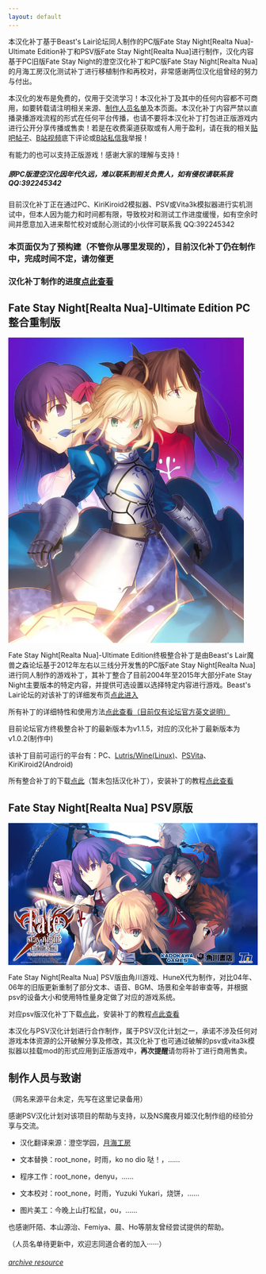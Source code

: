 ```yaml
---
layout: default
---
```


本汉化补丁基于Beast's Lair论坛同人制作的PC版Fate Stay Night[Realta Nua]-Ultimate Edition补丁和PSV版Fate Stay Night[Realta Nua]进行制作，汉化内容基于PC旧版Fate Stay Night的澄空汉化补丁和PC版Fate Stay Night[Realta Nua]的月海工房汉化测试补丁进行移植制作和再校对，非常感谢两位汉化组曾经的努力与付出。

本汉化的发布是免费的，仅用于交流学习！本汉化补丁及其中的任何内容都不可商用，如要转载请注明相关来源、[制作人员名单](#制作人员与致谢)及本页面。本汉化补丁内容严禁以直播录播游戏流程的形式在任何平台传播，也请不要将本汉化补丁打包进正版游戏内进行公开分享传播或售卖！若是在收费渠道获取或有人用于盈利，请在我的相关[贴吧帖子]()、[B站视频]()底下评论或[B站私信我]()举报！

有能力的也可以支持正版游戏！感谢大家的理解与支持！

##### 原PC版澄空汉化因年代久远，难以联系到相关负责人，如有侵权请联系我 QQ:392245342

目前汉化补丁正在通过PC、KiriKiroid2模拟器、PSV或Vita3k模拟器进行实机测试中，但本人因为能力和时间都有限，导致校对和测试工作进度缓慢，如有空余时间并愿意加入进来帮忙校对或耐心测试的小伙伴可联系我 QQ:392245342

### 本页面仅为了预构建（不管你从哪里发现的），目前汉化补丁仍在制作中，完成时间不定，请勿催更

### **汉化补丁制作的进度[点此查看](./tanslate_work.html)**

Fate Stay Night[Realta Nua]-Ultimate Edition PC整合重制版
------------

<img src="./img/FSNRN-PC.jpg#" alt="FSNRN-PC" align="center" style="zoom:60%;" />

Fate Stay Night[Realta Nua]-Ultimate Edition终极整合补丁是由Beast's Lair魔兽之森论坛基于2012年左右以三线分开发售的PC版Fate Stay Night[Realta Nua]进行同人制作的游戏补丁，其补丁整合了目前2004年至2015年大部分Fate Stay Night主要版本的特定内容，并提供可选设置以选择特定内容进行游戏。Beast's Lair论坛的对该补丁的详细发布页[点此进入](https://forums.nrvnqsr.com/showthread.php/9101-Fate-Stay-Night-Realta-Nua-Ultimate-Edition-2022?s=83bd12d63bc38a7ad86cb7bb54678720)

所有补丁的详细特性和使用方法[点此查看（目前仅有论坛官方英文说明）](./README-patch.html)

目前论坛官方终极整合补丁的最新版本为v1.1.5，对应的汉化补丁最新版本为v1.0.2(制作中)

该补丁目前可运行的平台有：PC、[Lutris/Wine(Linux)](https://github.com/leycec/fsnrnue)、[PSVita](https://alyinghood.github.io/fsnrnue-multiplatform)、KiriKiroid2(Android)

所有整合补丁的下载[点此](https://pan.baidu.com)（暂未包括汉化补丁），安装补丁的教程[点此查看](https://www.bilibili.com)




Fate Stay Night[Realta Nua] PSV原版
------------

<img src="./img/FSNRN-PSV.png#" alt="FSNRN-PSV" align="center" style="zoom:70%;" />

Fate Stay Night[Realta Nua] PSV版由角川游戏、HuneX代为制作，对比04年、06年的旧版更新重制了部分文本、语音、BGM、场景和全年龄审查等，并根据psv的设备大小和使用特性量身定做了对应的游戏系统。

对应psv版汉化补丁下载[点此]()，安装补丁的教程[点此查看](https://www.bilibili.com)

本汉化与PSV汉化计划进行合作制作，属于PSV汉化计划之一，承诺不涉及任何对游戏本体资源的公开破解分享及修改，其汉化补丁也可通过破解的psv或vita3k模拟器以挂载mod的形式应用到正版游戏中，**再次提醒**请勿将补丁进行商用售卖。



制作人员与致谢
------------

（网名来源平台未定，先写在这里记录备用）

感谢PSV汉化计划对该项目的帮助与支持，以及NS魔夜月姬汉化制作组的经验分享与交流。

* 汉化翻译来源：澄空学园，[月海工房](https://lm.works)

* 文本替换：root_none，时雨，ko no dio 哒！，……

* 程序工作：root_none，denyu，……

* 文本校对：root_none，时雨，Yuzuki Yukari，烧饼，……

* 图片美工：今晚上山打松鼠，ou，……

也感谢阡陌、本山源治、Femiya、晨、Ho等朋友曾经尝试提供的帮助。

（人员名单待更新中，欢迎志同道合者的加入······）



###### [archive resource](./resource.html)
